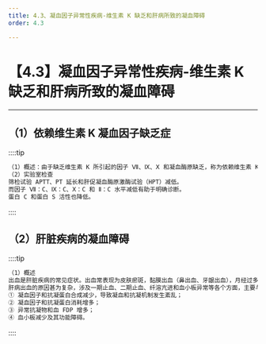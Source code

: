 ```yaml
---
title: 4.3、凝血因子异常性疾病-维生素 K 缺乏和肝病所致的凝血障碍
order: 4.3

---
```


# 【4.3】凝血因子异常性疾病-维生素 K 缺乏和肝病所致的凝血障碍

<kaodian :text="'血液学检验记忆卡'" />

<!-- ###### 第三十章 常见出血性疾病的实验诊断

> 临床血液学检验 -->

<beitiX/>

---

## （1）依赖维生素 K 凝血因子缺乏症

<son :text="'血液学检验记忆卡'" text1="（1）概述(临床特征等)" :textOption="[['掌握','基础知识','相关专业知识'],['了解','基础知识','相关专业知识'],['了解','基础知识','相关专业知识']]" />

::::tip

```js
（1）概述：由于缺乏维生素 K 所引起的因子 Ⅶ、Ⅸ、Ⅹ 和凝血酶原缺乏，称为依赖维生素 K 凝血因子缺乏症。本症常有明确的原因，且呈多个因子联合缺乏，因此临床上除有原发病的表现外，尚有皮肤、黏膜和内脏的出血倾向。临床常见的原因有吸收不良综合征、肠道灭菌综合征、新生儿出血症、口服抗凝药等。
（2）实验室检查
筛检试验 APTT、PT 延长和肝促凝血酶原激酶试验（HPT）减低。
而因子 Ⅶ：C、Ⅸ：C、Ⅹ：C 和 Ⅱ：C 水平减低有助于明确诊断。
蛋白 C 和蛋白 S 活性也降低。

```

::::

## （2）肝脏疾病的凝血障碍

<son :text="'血液学检验记忆卡'" text1="（2）实验室检查" :textOption="[['掌握','专业知识','专业实践能力'],['掌握','专业知识','专业实践能力'],['掌握','专业知识','专业实践能力']]" />

::::tip

```js
（1）概述
出血是肝脏疾病的常见症状。出血常表现为皮肤瘀斑，黏膜出血（鼻出血、牙龈出血），月经过多，内脏出血（黑便、血尿等），且出血的严重程度与肝功能损害的程度呈正相关。
肝病出血的原因甚为复杂，涉及一期止血、二期止血、纤溶亢进和血小板异常等各个方面，主要与以下几个方面有关：
① 凝血因子和抗凝蛋白合成减少，导致凝血和抗凝机制发生紊乱；
② 凝血因子和抗凝蛋白消耗增多；
③ 异常抗凝物和血 FDP 增多；
④ 血小板减少及其功能障碍。
```

::::

<!-- 主要肝脏疾病血栓与止血检验的结果

|
| 急性肝炎      | 慢性肝炎 | 重症肝炎 | 肝硬化 | 原发性肝癌 | 肝叶切除 |
| ------------- | -------- | -------- | ------ | ---------- | -------- | --- |
| 凝血试验      |
|               |
|               |
|               |
|               |
|               |
|               |
| APTT          | N/↑      | ↑        | ↑↑     | ↑/N        | ↑        | ↑   |
| PT            | N/↑      | ↑        | ↑↑     | ↑/N        | ↑        | ↑   |
| TT            | N/↑      | ↑        | ↑↑     | ↑/N        | ↑↑       | ↑   |
| HPT           | N/↓      | ↓        | ↓↓     | ↓          | ↓        | ↓   |
| 凝血因子      |
|               |
|               |
|               |
|               |
|               |
|               |
| 依 K 因子活性 | N        | ↓/↓↓     | ↓↓     | ↓↓         | ↓/不定   | ↓   |

| Fg 和 FⅤ：C | N/↑ | N/↓ | ↓    | ↓/↓↓ | ↓/不定 | ↓   |
| ----------- | --- | --- | ---- | ---- | ------ | --- |
| FⅦ：C       | N/↑ | ↑/N | ↑↑   | ↑↑   | ↑      | ↑   |
| vWF：Ag     | ↑   | ↑   | ↑↑   | ↑↑   | ↑      | ↑↑  |
| 抗凝试验    |
|             |
|             |
|             |
|             |
|             |
|             |
| AT－Ⅲ       | N/↓ | ↓   | ↓↓   | ↓    | ↑/N    | ↓   |
| PC 和 PS    | N/↓ | ↓   | ↓↓   | ↓↓   | ↓      |
|             |
| 类肝素物质  | N   | N/↑ | ↑↑   | ↑    | ↑      | N/↑ |
| Hc－Ⅱ       | N/↓ | ↓   | ↓↓   | ↓    | ↓      | ↓   |
| 纤溶试验    |
|             |
|             |
|             |
|             |
|             |
|             |
| ELT         | N   | N/↓ | 不定 | ↓    | 不定   | ↓   |
| t－PA       | ↑   | ↑   | ↑↑   | ↑↑   | ↑      | ↑   |
| PAI         | ↓   | ↓   | ↓↓   | ↓↓   | ↓      | ↓   |
| PLG         | N   | ↓   | ↓↓   | ↓    | ↓      | ↓   |
| α2PI        | N   | ↓   | ↓    | ↓    | ↓      | ↓   |
| FDP         | N/↑ | N/↑ | ↑↑   | ↑↑   | ↑      | ↑   |

续表

| D－D       | N/↑ | N/↑ | ↑   | ↑   | ↑    | ↑/N  |
| ---------- | --- | --- | --- | --- | ---- | ---- |
| 血小板试验 |
|            |
|            |
|            |
|            |
|            |
|            |
| BPC        | N   | N/↓ | ↓   | ↓   | 不定 | ↓    |
| 血小板功能 | N/↓ | ↓/N | ↓   | ↓/N | ↓/N  | 不定 |
| 膜糖蛋白   | N   | ↓   | ↓   | ↓   | ↓    |
|            |
| BT         | N   | N   | ↑   | ↑   | N    | N    |

注：依赖 K 凝血因子；↑，增高或延长；↑↑，明显增高或延长；↓，减低或缩短；↓↓，明显减低或缩短；N，正常；HPT，肝促凝血酶原激酶试验；Hc-Ⅱ，肝素辅因子 Ⅱ -->
